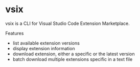 # vsix
vsix is a CLI for Visual Studio Code Extension Marketplace.

Features
* list available extension versions
* display extension information
* download extension, either a specific or the latest version
* batch download multiple extensions specific in a text file
